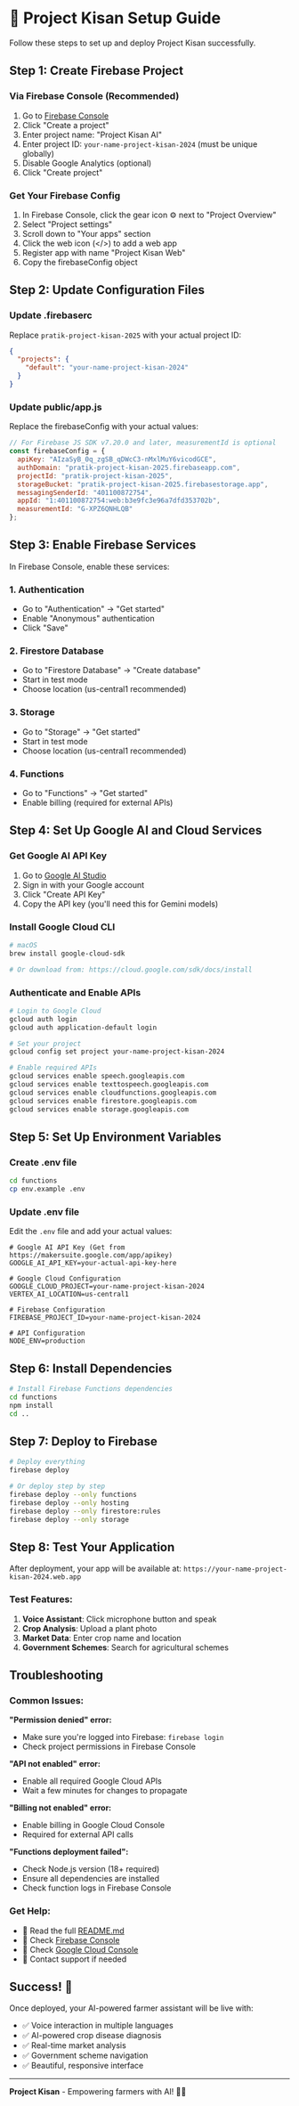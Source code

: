 # 🔧 Project Kisan Setup Guide

Follow these steps to set up and deploy Project Kisan successfully.

## Step 1: Create Firebase Project

### Via Firebase Console (Recommended)
1. Go to [Firebase Console](https://console.firebase.google.com)
2. Click "Create a project"
3. Enter project name: "Project Kisan AI"
4. Enter project ID: `your-name-project-kisan-2024` (must be unique globally)
5. Disable Google Analytics (optional)
6. Click "Create project"

### Get Your Firebase Config
1. In Firebase Console, click the gear icon ⚙️ next to "Project Overview"
2. Select "Project settings"
3. Scroll down to "Your apps" section
4. Click the web icon (</>) to add a web app
5. Register app with name "Project Kisan Web"
6. Copy the firebaseConfig object

## Step 2: Update Configuration Files

### Update .firebaserc
Replace `pratik-project-kisan-2025` with your actual project ID:
```json
{
  "projects": {
    "default": "your-name-project-kisan-2024"
  }
}
```

### Update public/app.js
Replace the firebaseConfig with your actual values:
```javascript
// For Firebase JS SDK v7.20.0 and later, measurementId is optional
const firebaseConfig = {
  apiKey: "AIzaSyB_0q_zgSB_qDWcC3-nMxlMuY6vicodGCE",
  authDomain: "pratik-project-kisan-2025.firebaseapp.com",
  projectId: "pratik-project-kisan-2025",
  storageBucket: "pratik-project-kisan-2025.firebasestorage.app",
  messagingSenderId: "401100872754",
  appId: "1:401100872754:web:b3e9fc3e96a7dfd353702b",
  measurementId: "G-XPZ6QNHLQB"
};
```

## Step 3: Enable Firebase Services

In Firebase Console, enable these services:

### 1. Authentication
- Go to "Authentication" → "Get started"
- Enable "Anonymous" authentication
- Click "Save"

### 2. Firestore Database
- Go to "Firestore Database" → "Create database"
- Start in test mode
- Choose location (us-central1 recommended)

### 3. Storage
- Go to "Storage" → "Get started"
- Start in test mode
- Choose location (us-central1 recommended)

### 4. Functions
- Go to "Functions" → "Get started"
- Enable billing (required for external APIs)

## Step 4: Set Up Google AI and Cloud Services

### Get Google AI API Key
1. Go to [Google AI Studio](https://makersuite.google.com/app/apikey)
2. Sign in with your Google account
3. Click "Create API Key"
4. Copy the API key (you'll need this for Gemini models)

### Install Google Cloud CLI
```bash
# macOS
brew install google-cloud-sdk

# Or download from: https://cloud.google.com/sdk/docs/install
```

### Authenticate and Enable APIs
```bash
# Login to Google Cloud
gcloud auth login
gcloud auth application-default login

# Set your project
gcloud config set project your-name-project-kisan-2024

# Enable required APIs
gcloud services enable speech.googleapis.com
gcloud services enable texttospeech.googleapis.com
gcloud services enable cloudfunctions.googleapis.com
gcloud services enable firestore.googleapis.com
gcloud services enable storage.googleapis.com
```

## Step 5: Set Up Environment Variables

### Create .env file
```bash
cd functions
cp env.example .env
```

### Update .env file
Edit the `.env` file and add your actual values:
```env
# Google AI API Key (Get from https://makersuite.google.com/app/apikey)
GOOGLE_AI_API_KEY=your-actual-api-key-here

# Google Cloud Configuration
GOOGLE_CLOUD_PROJECT=your-name-project-kisan-2024
VERTEX_AI_LOCATION=us-central1

# Firebase Configuration
FIREBASE_PROJECT_ID=your-name-project-kisan-2024

# API Configuration
NODE_ENV=production
```

## Step 6: Install Dependencies

```bash
# Install Firebase Functions dependencies
cd functions
npm install
cd ..
```

## Step 7: Deploy to Firebase

```bash
# Deploy everything
firebase deploy

# Or deploy step by step
firebase deploy --only functions
firebase deploy --only hosting
firebase deploy --only firestore:rules
firebase deploy --only storage
```

## Step 8: Test Your Application

After deployment, your app will be available at:
`https://your-name-project-kisan-2024.web.app`

### Test Features:
1. **Voice Assistant**: Click microphone button and speak
2. **Crop Analysis**: Upload a plant photo
3. **Market Data**: Enter crop name and location
4. **Government Schemes**: Search for agricultural schemes

## Troubleshooting

### Common Issues:

**"Permission denied" error:**
- Make sure you're logged into Firebase: `firebase login`
- Check project permissions in Firebase Console

**"API not enabled" error:**
- Enable all required Google Cloud APIs
- Wait a few minutes for changes to propagate

**"Billing not enabled" error:**
- Enable billing in Google Cloud Console
- Required for external API calls

**"Functions deployment failed":**
- Check Node.js version (18+ required)
- Ensure all dependencies are installed
- Check function logs in Firebase Console

### Get Help:
- 📖 Read the full [README.md](README.md)
- 🔧 Check [Firebase Console](https://console.firebase.google.com)
- 🤖 Check [Google Cloud Console](https://console.cloud.google.com)
- 📧 Contact support if needed

## Success! 🎉

Once deployed, your AI-powered farmer assistant will be live with:
- ✅ Voice interaction in multiple languages
- ✅ AI-powered crop disease diagnosis
- ✅ Real-time market analysis
- ✅ Government scheme navigation
- ✅ Beautiful, responsive interface

---

**Project Kisan** - Empowering farmers with AI! 🌾🤖 